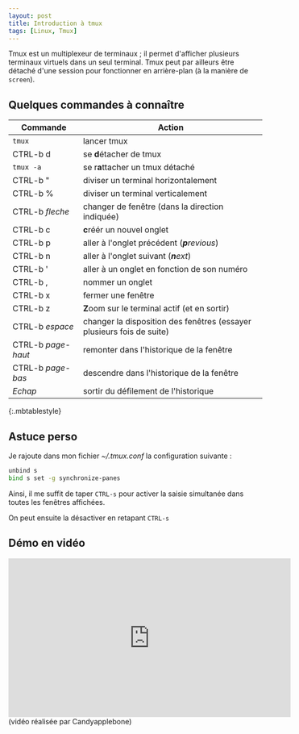 ```yaml
---
layout: post
title: Introduction à tmux
tags: [Linux, Tmux]
---
```


Tmux est un multiplexeur de terminaux ; il permet d'afficher plusieurs terminaux virtuels
dans un seul terminal. Tmux peut par ailleurs être détaché d'une session pour fonctionner
en arrière-plan (à la manière de `screen`).

## Quelques commandes à connaître


| **Commande**       | **Action** |
| ------------------ | ----- |
|  `tmux`            | lancer tmux |
| CTRL-b d           | se **d**étacher de tmux |
| `tmux -a`          | se r**a**ttacher un tmux détaché |
| CTRL-b "           | diviser un terminal horizontalement  |
| CTRL-b %           | diviser un terminal verticalement  |
| CTRL-b *fleche*    | changer de fenêtre (dans la direction indiquée)  |
| CTRL-b c           | **c**réér un nouvel onglet |
| CTRL-b p           | aller à l'onglet précédent (***p**revious*) |
| CTRL-b n           | aller à l'onglet suivant (***n**ext*) |
| CTRL-b '           | aller à un onglet en fonction de son numéro |
| CTRL-b ,           | nommer un onglet |
| CTRL-b x           | fermer une fenêtre |
| CTRL-b z           | **Z**oom sur le terminal actif  (et en sortir)
| CTRL-b *espace*    | changer la disposition des fenêtres (essayer plusieurs fois de suite) |
| CTRL-b *page-haut* | remonter dans l'historique de la fenêtre |
| CTRL-b *page-bas*  | descendre dans l'historique de la fenêtre |
| *Echap*            | sortir du défilement de l'historique |
{:.mbtablestyle}

## Astuce perso

Je rajoute dans mon fichier *~/.tmux.conf* la configuration suivante :

```bash
unbind s
bind s set -g synchronize-panes
```

Ainsi, il me suffit de taper `CTRL-s` pour activer la saisie simultanée dans toutes les fenêtres affichées.

On peut ensuite la désactiver en retapant `CTRL-s`

## Démo en vidéo

<iframe width="560" height="315" src="https://www.youtube.com/embed/ZE1CxElW2xE" frameborder="0" gesture="media" allow="encrypted-media" allowfullscreen></iframe>
(vidéo réalisée par Candyapplebone)